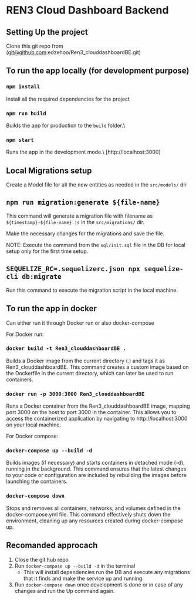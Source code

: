 # REN3 Cloud Dashboard Backend

## Setting Up the project

Clone this git repo from (git@github.com:edzehoo/Ren3_clouddashboardBE.git)


## To run the app locally (for development purpose)

### `npm install`

Install all the required dependencies for the project

### `npm run build`

Builds the app for production to the `build` folder.\

### `npm start`

Runs the app in the development mode.\ [http://localhost:3000]

## Local Migrations setup

Create a Model file for all the new entities as needed in the `src/models/` dir

## `npm run migration:generate ${file-name}`

This command will generate a migration file with filename as `${timestamp}-${file-name}.js` in the `src/migrations/` dir.

Make the necessary changes for the migrations and save the file.

NOTE: Execute the command from the `sql/init.sql` file in the DB for local setup only for the first time setup.

## `SEQUELIZE_RC=.sequelizerc.json npx sequelize-cli db:migrate`

Run this command to execute the migration script in the local machine.


## To run the app in docker

Can either run it through Docker run or also docker-compose

For Docker run:

### `docker build -t Ren3_clouddashboardBE .`

Builds a Docker image from the current directory (.) and tags it as Ren3_clouddashboardBE. This command creates a custom image based on the Dockerfile in the current directory, which can later be used to run containers.

### `docker run -p 3000:3000 Ren3_clouddashboardBE`

Runs a Docker container from the Ren3_clouddashboardBE image, mapping port 3000 on the host to port 3000 in the container. This allows you to access the containerized application by navigating to http://localhost:3000 on your local machine.


For Docker compose:

### `docker-compose up --build -d`

Builds images (if necessary) and starts containers in detached mode (-d), running in the background. This command ensures that the latest changes to your code or configuration are included by rebuilding the images before launching the containers.

### `docker-compose down`

Stops and removes all containers, networks, and volumes defined in the docker-compose.yml file. This command effectively shuts down the environment, cleaning up any resources created during docker-compose up.



## Recomanded approcach

1. Close the git hub repo
2. Run `docker-compose up --build -d` in the terminal
    - This will install dependencies run the DB and execute any migrations that it finds and make the service up and running.
3. Run `docker-compose down` once development is done or in case of any changes and run the Up command again.


